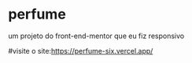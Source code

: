 # perfume
um projeto do front-end-mentor que eu fiz responsivo

#visite o site:https://perfume-six.vercel.app/
